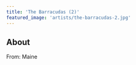 ```yaml
---
title: 'The Barracudas (2)'
featured_image: 'artists/the-barracudas-2.jpg'
---
```


## About

From:  Maine
